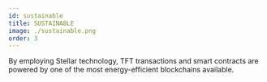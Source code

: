```yaml
---
id: sustainable
title: SUSTAINABLE
image: ./sustainable.png
order: 3
---
```


By employing Stellar technology, TFT transactions and smart contracts are powered by one of the most energy-efficient blockchains available.
